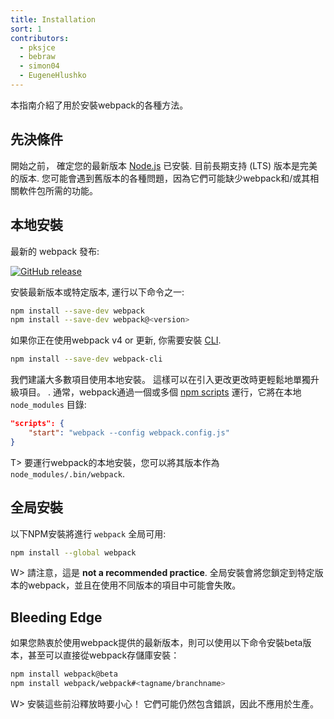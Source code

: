 ```yaml
---
title: Installation
sort: 1
contributors:
  - pksjce
  - bebraw
  - simon04
  - EugeneHlushko
---
```


本指南介紹了用於安裝webpack的各種方法。


## 先決條件

開始之前， 確定您的最新版本 [Node.js](https://nodejs.org/en/) 已安裝. 目前長期支持 (LTS) 版本是完美的版本. 您可能會遇到舊版本的各種問題，因為它們可能缺少webpack和/或其相關軟件包所需的功能。


## 本地安裝

最新的 webpack 發布:

[![GitHub release](https://img.shields.io/npm/v/webpack.svg?label=webpack&style=flat-square&maxAge=3600)](https://github.com/webpack/webpack/releases)

安裝最新版本或特定版本, 運行以下命令之一:

``` bash
npm install --save-dev webpack
npm install --save-dev webpack@<version>
```

如果你正在使用webpack v4 or 更新, 你需要安裝 [CLI](/api/cli/).

``` bash
npm install --save-dev webpack-cli
```

我們建議大多數項目使用本地安裝。 這樣可以在引入更改更改時更輕鬆地單獨升級項目。 . 通常，webpack通過一個或多個 [npm scripts](https://docs.npmjs.com/misc/scripts) 運行，它將在本地 `node_modules` 目錄:

```json
"scripts": {
	"start": "webpack --config webpack.config.js"
}
```

T> 要運行webpack的本地安裝，您可以將其版本作為 `node_modules/.bin/webpack`.


## 全局安裝

以下NPM安裝將進行 `webpack` 全局可用:

``` bash
npm install --global webpack
```

W> 請注意，這是 __not a recommended practice__. 全局安裝會將您鎖定到特定版本的webpack，並且在使用不同版本的項目中可能會失敗。


## Bleeding Edge

如果您熱衷於使用webpack提供的最新版本，則可以使用以下命令安裝beta版本，甚至可以直接從webpack存儲庫安裝：

``` bash
npm install webpack@beta
npm install webpack/webpack#<tagname/branchname>
```

W> 安裝這些前沿釋放時要小心！ 它們可能仍然包含錯誤，因此不應用於生產。
